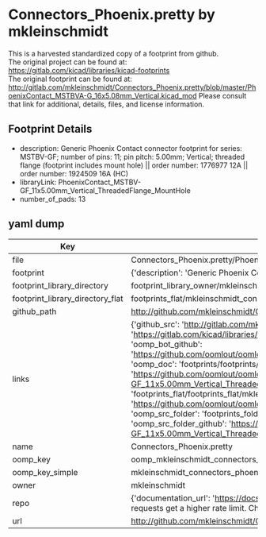 # Connectors_Phoenix.pretty by mkleinschmidt  
This is a harvested standardized copy of a footprint from github.  
The original project can be found at:  
https://gitlab.com/kicad/libraries/kicad-footprints  
The original footprint can be found at:
http://gitlab.com/mkleinschmidt/Connectors_Phoenix.pretty/blob/master/PhoenixContact_MSTBVA-G_16x5.08mm_Vertical.kicad_mod
Please consult that link for additional, details, files, and license information.  
## Footprint Details
* description: Generic Phoenix Contact connector footprint for series: MSTBV-GF; number of pins: 11; pin pitch: 5.00mm; Vertical; threaded flange (footprint includes mount hole) || order number: 1776977 12A || order number: 1924509 16A (HC)  
* libraryLink: PhoenixContact_MSTBV-GF_11x5.00mm_Vertical_ThreadedFlange_MountHole  
* number_of_pads: 13  
## yaml dump  
| Key | Value |  
| --- | --- |  
| file | Connectors_Phoenix.pretty/PhoenixContact_MSTBV-GF_11x5.00mm_Vertical_ThreadedFlange_MountHole.kicad_mod |  
| footprint | {'description': 'Generic Phoenix Contact connector footprint for series: MSTBV-GF; number of pins: 11; pin pitch: 5.00mm; Vertical; threaded flange (footprint includes mount hole) || order number: 1776977 12A || order number: 1924509 16A (HC)', 'libraryLink': 'PhoenixContact_MSTBV-GF_11x5.00mm_Vertical_ThreadedFlange_MountHole', 'number_of_pads': 13} |  
| footprint_library_directory | footprint_library_owner/mkleinschmidt_Connectors_Phoenix.pretty |  
| footprint_library_directory_flat | footprints_flat/mkleinschmidt_connectors_phoenix_phoenixcontact_mstbv_gf_11x5_00mm_vertical_threadedflange_mounthole/working |  
| github_path | http://github.com/mkleinschmidt/Connectors_Phoenix.pretty/blob/master/PhoenixContact_MSTBV-GF_11x5.00mm_Vertical_ThreadedFlange_MountHole.kicad_mod |  
| links | {'github_src': 'http://gitlab.com/mkleinschmidt/Connectors_Phoenix.pretty/blob/master/PhoenixContact_MSTBVA-G_16x5.08mm_Vertical.kicad_mod', 'github_src_repo': 'https://gitlab.com/kicad/libraries/kicad-footprints', 'oomp_bot': 'footprints/mkleinschmidt_connectors_phoenix_phoenixcontact_mstbv_gf_11x5_00mm_vertical_threadedflange_mounthole/working', 'oomp_bot_github': 'https://github.com/oomlout/oomlout_oomp_footprint_bot/tree/main/footprints/mkleinschmidt_connectors_phoenix_phoenixcontact_mstbv_gf_11x5_00mm_vertical_threadedflange_mounthole/working', 'oomp_doc': 'footprints/footprints/mkleinschmidt/Connectors_Phoenix/PhoenixContact_MSTBV-GF_11x5.00mm_Vertical_ThreadedFlange_MountHole/working/', 'oomp_doc_github': 'https://github.com/oomlout/oomlout_oomp_footprint_doc/tree/main/footprints/footprints/mkleinschmidt/Connectors_Phoenix/PhoenixContact_MSTBV-GF_11x5.00mm_Vertical_ThreadedFlange_MountHole/working', 'oomp_src_flat': 'footprints_flat/footprints_flat/mkleinschmidt_connectors_phoenix_phoenixcontact_mstbv_gf_11x5_00mm_vertical_threadedflange_mounthole/working', 'oomp_src_flat_github': 'https://github.com/oomlout/oomlout_oomp_footprint_src/tree/main/footprints_flat/mkleinschmidt_connectors_phoenix_phoenixcontact_mstbv_gf_11x5_00mm_vertical_threadedflange_mounthole/working', 'oomp_src_folder': 'footprints_folder/footprints_folder/mkleinschmidt/Connectors_Phoenix/PhoenixContact_MSTBV-GF_11x5.00mm_Vertical_ThreadedFlange_MountHole/working', 'oomp_src_folder_github': 'https://github.com/oomlout/oomlout_oomp_footprint_src/tree/main/footprints_folder/mkleinschmidt/Connectors_Phoenix/PhoenixContact_MSTBV-GF_11x5.00mm_Vertical_ThreadedFlange_MountHole/working'} |  
| name | Connectors_Phoenix.pretty |  
| oomp_key | oomp_mkleinschmidt_connectors_phoenix_phoenixcontact_mstbv_gf_11x5_00mm_vertical_threadedflange_mounthole |  
| oomp_key_simple | mkleinschmidt_connectors_phoenix_phoenixcontact_mstbv_gf_11x5_00mm_vertical_threadedflange_mounthole |  
| owner | mkleinschmidt |  
| repo | {'documentation_url': 'https://docs.github.com/rest/overview/resources-in-the-rest-api#rate-limiting', 'message': "API rate limit exceeded for 84.66.173.59. (But here's the good news: Authenticated requests get a higher rate limit. Check out the documentation for more details.)"} |  
| url | http://github.com/mkleinschmidt/Connectors_Phoenix.pretty |  

